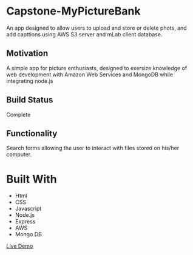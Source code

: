 # Capstone-MyPictureBank

An app designed to allow users to upload and store or delete phots, and add capttions using AWS S3 server and mLab client database.  

## Motivation
A simple app for picture enthusiasts, designed to exersize knowledge of web development with Amazon Web Services and MongoDB while integrating node.js

## Build Status
Complete


## Functionality
Search forms allowing the user to interact with files stored on his/her computer.

# Built With
* Html
* CSS
* Javascript
* Node.js
* Express
* AWS
* Mongo DB

[Live Demo](https://quiet-temple-11313.herokuapp.com)
